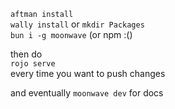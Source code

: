 `aftman install`  
`wally install` or `mkdir Packages`  
`bun i -g moonwave` (or npm :()

then do  
`rojo serve`  
every time you want to push changes  

and eventually `moonwave dev` for docs